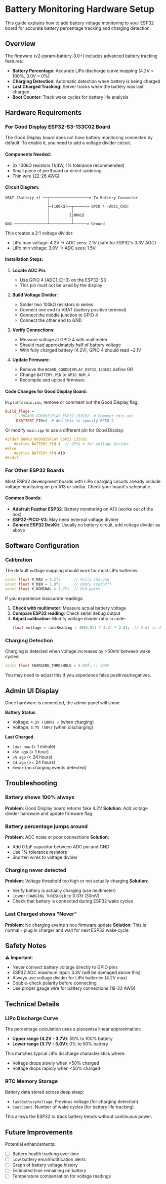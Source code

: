 # Battery Monitoring Hardware Setup

This guide explains how to add battery voltage monitoring to your ESP32 board for accurate battery percentage tracking and charging detection.

## Overview

The firmware (v2-psram-battery-3.0+) includes advanced battery tracking features:
- **Battery Percentage**: Accurate LiPo discharge curve mapping (4.2V = 100%, 3.0V = 0%)
- **Charging Detection**: Automatic detection when battery is being charged
- **Last Charged Tracking**: Server tracks when the battery was last charged
- **Boot Counter**: Track wake cycles for battery life analysis

## Hardware Requirements

### For Good Display ESP32-S3-133C02 Board

The Good Display board does not have battery monitoring connected by default. To enable it, you need to add a voltage divider circuit.

#### Components Needed:
- 2x 100kΩ resistors (1/4W, 1% tolerance recommended)
- Small piece of perfboard or direct soldering
- Thin wire (22-26 AWG)

#### Circuit Diagram:

```
VBAT (Battery +) ──┬──────────────────> To Battery Connector
                   │
                   ├─[100kΩ]──┬──────> GPIO 4 (ADC1_CH3)
                   │          │
                   │         [100kΩ]
                   │          │
GND ───────────────┴──────────┴──────> Ground
```

This creates a 2:1 voltage divider:
- LiPo max voltage: 4.2V → ADC sees: 2.1V (safe for ESP32's 3.3V ADC)
- LiPo min voltage: 3.0V → ADC sees: 1.5V

#### Installation Steps:

1. **Locate ADC Pin**:
   - Use GPIO 4 (ADC1_CH3) on the ESP32-S3
   - This pin must not be used by the display

2. **Build Voltage Divider**:
   - Solder two 100kΩ resistors in series
   - Connect one end to VBAT (battery positive terminal)
   - Connect the middle junction to GPIO 4
   - Connect the other end to GND

3. **Verify Connections**:
   - Measure voltage at GPIO 4 with multimeter
   - Should read approximately half of battery voltage
   - With fully charged battery (4.2V), GPIO 4 should read ~2.1V

4. **Update Firmware**:
   - Remove the `BOARD_GOODDISPLAY_ESP32_133C02` define OR
   - Change `BATTERY_PIN` to `GPIO_NUM_4`
   - Recompile and upload firmware

#### Code Changes for Good Display Board:

In `platformio.ini`, remove or comment out the Good Display flag:
```ini
build_flags =
    ; -DBOARD_GOODDISPLAY_ESP32_133C02  # Comment this out
    -DBATTERY_PIN=4  # Add this to specify GPIO 4
```

Or modify `main.cpp` to use a different pin for Good Display:
```cpp
#ifdef BOARD_GOODDISPLAY_ESP32_133C02
    #define BATTERY_PIN 4  // GPIO 4 for voltage divider
#else
    #define BATTERY_PIN A13
#endif
```

### For Other ESP32 Boards

Most ESP32 development boards with LiPo charging circuits already include voltage monitoring on pin A13 or similar. Check your board's schematic.

#### Common Boards:
- **Adafruit Feather ESP32**: Battery monitoring on A13 (works out of the box)
- **ESP32-PICO-V3**: May need external voltage divider
- **Generic ESP32 DevKit**: Usually no battery circuit, add voltage divider as above

## Software Configuration

### Calibration

The default voltage mapping should work for most LiPo batteries:
```cpp
const float V_MAX = 4.2f;      // Fully charged
const float V_MIN = 3.0f;      // Empty (cutoff)
const float V_NOMINAL = 3.7f;  // Mid-point
```

If you experience inaccurate readings:

1. **Check with multimeter**: Measure actual battery voltage
2. **Compare ESP32 reading**: Check serial debug output
3. **Adjust calibration**: Modify voltage divider ratio in code:
   ```cpp
   float voltage = (adcReading / 4095.0f) * 3.3f * 2.0f;  // 2.0f is divider ratio
   ```

### Charging Detection

Charging is detected when voltage increases by >50mV between wake cycles:
```cpp
const float CHARGING_THRESHOLD = 0.05f; // 50mV
```

You may need to adjust this if you experience false positives/negatives.

## Admin UI Display

Once hardware is connected, the admin panel will show:

**Battery Status**:
- Voltage: `4.2V (100%) ⚡` (when charging)
- Voltage: `3.7V (50%)` (when discharging)

**Last Charged**:
- `Just now` (< 1 minute)
- `45m ago` (< 1 hour)
- `3h ago` (< 24 hours)
- `2d ago` (>= 24 hours)
- `Never` (no charging events detected)

## Troubleshooting

### Battery shows 100% always
**Problem**: Good Display board returns fake 4.2V
**Solution**: Add voltage divider hardware and update firmware flag

### Battery percentage jumps around
**Problem**: ADC noise or poor connections
**Solution**:
- Add 0.1µF capacitor between ADC pin and GND
- Use 1% tolerance resistors
- Shorten wires to voltage divider

### Charging never detected
**Problem**: Voltage threshold too high or not actually charging
**Solution**:
- Verify battery is actually charging (use multimeter)
- Lower `CHARGING_THRESHOLD` to 0.03f (30mV)
- Check that battery is connected during ESP32 wake cycles

### Last Charged shows "Never"
**Problem**: No charging events since firmware update
**Solution**: This is normal - plug in charger and wait for next ESP32 wake cycle

## Safety Notes

⚠️ **Important**:
- Never connect battery voltage directly to GPIO pins
- ESP32 ADC maximum input: 3.3V (will be damaged above this)
- Always use voltage divider for LiPo batteries (4.2V max)
- Double-check polarity before connecting
- Use proper gauge wire for battery connections (18-22 AWG)

## Technical Details

### LiPo Discharge Curve

The percentage calculation uses a piecewise linear approximation:
- **Upper range (4.2V - 3.7V)**: 50% to 100% battery
- **Lower range (3.7V - 3.0V)**: 0% to 50% battery

This matches typical LiPo discharge characteristics where:
- Voltage drops slowly when >50% charged
- Voltage drops rapidly when <50% charged

### RTC Memory Storage

Battery data stored across deep sleep:
- `lastBatteryVoltage`: Previous voltage (for charging detection)
- `bootCount`: Number of wake cycles (for battery life tracking)

This allows the ESP32 to track battery trends without continuous power.

## Future Improvements

Potential enhancements:
- [ ] Battery health tracking over time
- [ ] Low battery email/notification alerts
- [ ] Graph of battery voltage history
- [ ] Estimated time remaining on battery
- [ ] Temperature compensation for voltage readings
